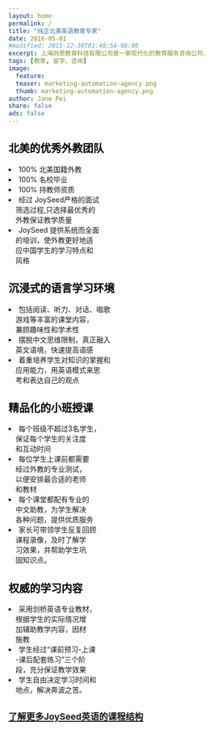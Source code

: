```yaml
---
layout: home
permalink: /
title: "纯正北美英语教育专家"
date: 2016-05-01
#modified: 2015-12-30T01:40:54-08:00
excerpt: 上海则思教育科技有限公司是一家现代化的教育服务咨询公司.
tags: [教育, 留学，咨询]
image:
  feature:
  teaser: marketing-automation-agency.png
  thumb: marketing-automation-agency.png
author: Jane Pei
share: false
ads: false
---
```

<!--h1 class="strapline" >上海则思教育是一家现代化的教育发展和咨询服务公司</h1-->
<div id="main_titles" class="tiles">
  <div class="tile">
    <!--img src="images/kids-009.jpg" width="90%" height="90%" style="horizental-align: middle"-->
    <h2 class="post-title" style="color: #000000">北美的优秀外教团队</h2>
    <p class="post-excerpt" style="color: ##0000FF">
    <li>100% 北美国籍外教</li>
    <li>100% 名校毕业</li>
    <li>100% 持教师资质</li>
    <li>经过 JoySeed严格的面试              <br/>
    &emsp;筛选过程,只选择最优秀的           <br/>
    &emsp;外教保证教学质量                  </li>
    <li>JoySeed 提供系统而全面              <br/>
    &emsp;的培训，使外教更好地适            <br/>
    &emsp;应中国学生的学习特点和            <br/>
    &emsp;风格                              </li></p>
  </div>
  <div class="tile">
    <!--img src="images/kids-009.jpg" width="90%" height="90%" style="horizental-align: middle"-->
    <h2 class="post-title" style="color: #000000">沉浸式的语言学习环境</h2>
    <p class="post-excerpt" style="color: ##0000FF">
    <li>包括阅读、听力、对话、唱歌           <br/>
    &emsp;游戏等丰富的课堂内容，             <br/>
    &emsp;兼顾趣味性和学术性                 </li>
    <li>摆脱中文思维限制，真正融入           <br/>
    &emsp;英文语境，快速提高语感             </li>
    <li>着重培养学生对知识的掌握和           <br/>
    &emsp;应用能力，用英语模式来思           <br/>
    &emsp;考和表达自己的观点                 </li></p>
  </div>
  <div class="tile">
    <h2 class="post-title" style="color: #000000">精品化的小班授课</h2>
    <p class="post-excerpt" style="color: ##0000FF">
    <li>每个班级不超过3名学生，   <br/>
    &emsp;保证每个学生的关注度    <br/>
    &emsp;和互动时间</li>
    <li>每位学生上课前都需要      <br/>
    &emsp;经过外教的专业测试，    <br/>
    &emsp;以便安排最合适的老师    <br/>
    &emsp;和教材</li>
    <li>每个课堂都配有专业的      <br/>
    &emsp;中文助教，为学生解决    <br/>
    &emsp;各种问题，提供优质服务  </li>
    <li>家长可带领学生反复回顾    <br/>
    &emsp;课程录像，及时了解学    <br/>
    &emsp;习效果，并帮助学生巩    <br/>
    &emsp;固知识点。              </li></p>
  </div>
  <div class="tile">
    <h2 class="post-title" style="color: #000000">权威的学习内容</h2>
    <p class="post-excerpt" style="color: ##0000FF">
    <li>采用剑桥英语专业教材，    <br/>
    &emsp;根据学生的实际情况增    <br/>
    &emsp;加辅助教学内容，因材    <br/>
    &emsp;施教</li>
    <li>学生经过“课前预习-上课    <br/>
    &emsp;-课后配套练习”三个阶    <br/>
    &emsp;段，充分保证教学效果    </li>
    <li>学生自由决定学习时间和    <br/>
    &emsp;地点，解决奔波之苦。    </li></p>
  </div>
  <div class="tile">
    <a href="{{ site.url }}/value-prop/"><h2 id="learn" class="post-title animated infinite pulse" style="color: #00BFF; text-decoration: underline font: 华文细黑"><small>了解更多JoySeed英语的课程结构</small></h2></a>
  </div>
</div>

